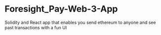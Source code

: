 # Foresight_Pay-Web-3-App
Solidity and React app that enables you send ethereum to anyone and see past transactions with a fun UI
